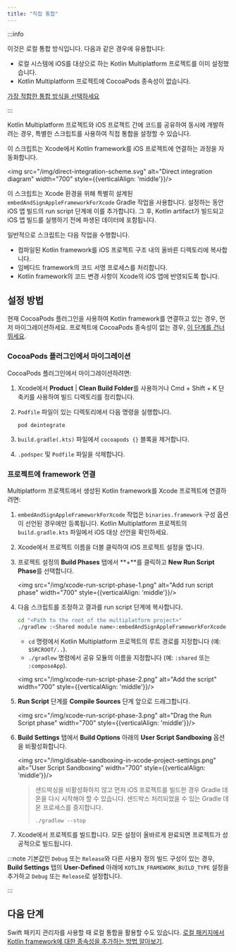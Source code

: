 ```yaml
---
title: "직접 통합"
---
```

:::info

   이것은 로컬 통합 방식입니다. 다음과 같은 경우에 유용합니다:<br/>

   * 로컬 시스템에 iOS를 대상으로 하는 Kotlin Multiplatform 프로젝트를 이미 설정했습니다.
   * Kotlin Multiplatform 프로젝트에 CocoaPods 종속성이 없습니다.<br/>

   [가장 적합한 통합 방식을 선택하세요](multiplatform-ios-integration-overview)

:::

Kotlin Multiplatform 프로젝트와 iOS 프로젝트 간에 코드를 공유하여 동시에 개발하려는 경우, 특별한 스크립트를 사용하여 직접 통합을 설정할 수 있습니다.

이 스크립트는 Xcode에서 Kotlin framework를 iOS 프로젝트에 연결하는 과정을 자동화합니다.

<img src="/img/direct-integration-scheme.svg" alt="Direct integration diagram" width="700" style={{verticalAlign: 'middle'}}/>

이 스크립트는 Xcode 환경을 위해 특별히 설계된 `embedAndSignAppleFrameworkForXcode` Gradle 작업을 사용합니다.
설정하는 동안 iOS 앱 빌드의 run script 단계에 이를 추가합니다. 그 후, Kotlin artifact가 빌드되고 iOS 앱 빌드를 실행하기 전에 파생된 데이터에 포함됩니다.

일반적으로 스크립트는 다음 작업을 수행합니다.

* 컴파일된 Kotlin framework를 iOS 프로젝트 구조 내의 올바른 디렉토리에 복사합니다.
* 임베디드 framework의 코드 서명 프로세스를 처리합니다.
* Kotlin framework의 코드 변경 사항이 Xcode의 iOS 앱에 반영되도록 합니다.

## 설정 방법

현재 CocoaPods 플러그인을 사용하여 Kotlin framework를 연결하고 있는 경우, 먼저 마이그레이션하세요.
프로젝트에 CocoaPods 종속성이 없는 경우, [이 단계를 건너뛰세요](#connect-the-framework-to-your-project).

### CocoaPods 플러그인에서 마이그레이션

CocoaPods 플러그인에서 마이그레이션하려면:

1. Xcode에서 **Product** | **Clean Build Folder**를 사용하거나 <shortcut>Cmd + Shift + K</shortcut> 단축키를 사용하여 빌드 디렉토리를 정리합니다.
2. `Podfile` 파일이 있는 디렉토리에서 다음 명령을 실행합니다.

    ```none
   pod deintegrate
   ```

3. `build.gradle(.kts)` 파일에서 `cocoapods {}` 블록을 제거합니다.
4. `.podspec` 및 `Podfile` 파일을 삭제합니다.

### 프로젝트에 framework 연결

Multiplatform 프로젝트에서 생성된 Kotlin framework를 Xcode 프로젝트에 연결하려면:

1. `embedAndSignAppleFrameworkForXcode` 작업은 `binaries.framework` 구성 옵션이 선언된 경우에만 등록됩니다. Kotlin Multiplatform 프로젝트의 `build.gradle.kts` 파일에서 iOS 대상 선언을 확인하세요.
2. Xcode에서 프로젝트 이름을 더블 클릭하여 iOS 프로젝트 설정을 엽니다.
3. 프로젝트 설정의 **Build Phases** 탭에서 **+**를 클릭하고 **New Run Script Phase**를 선택합니다.

   <img src="/img/xcode-run-script-phase-1.png" alt="Add run script phase" width="700" style={{verticalAlign: 'middle'}}/>

4. 다음 스크립트를 조정하고 결과를 run script 단계에 복사합니다.

   ```bash
   cd "<Path to the root of the multiplatform project>"
   ./gradlew :<Shared module name>:embedAndSignAppleFrameworkForXcode 
   ```

   * `cd` 명령에서 Kotlin Multiplatform 프로젝트의 루트 경로를 지정합니다 (예: `$SRCROOT/..`).
   * `./gradlew` 명령에서 공유 모듈의 이름을 지정합니다 (예: `:shared` 또는 `:composeApp`).

   <img src="/img/xcode-run-script-phase-2.png" alt="Add the script" width="700" style={{verticalAlign: 'middle'}}/>

5. **Run Script** 단계를 **Compile Sources** 단계 앞으로 드래그합니다.

   <img src="/img/xcode-run-script-phase-3.png" alt="Drag the Run Script phase" width="700" style={{verticalAlign: 'middle'}}/>

6. **Build Settings** 탭에서 **Build Options** 아래의 **User Script Sandboxing** 옵션을 비활성화합니다.

   <img src="/img/disable-sandboxing-in-xcode-project-settings.png" alt="User Script Sandboxing" width="700" style={{verticalAlign: 'middle'}}/>

   > 샌드박싱을 비활성화하지 않고 먼저 iOS 프로젝트를 빌드한 경우 Gradle 데몬을 다시 시작해야 할 수 있습니다.
   > 샌드박스 처리되었을 수 있는 Gradle 데몬 프로세스를 중지합니다.
   > ```shell
   > ./gradlew --stop
   > ```
   >
   > 

7. Xcode에서 프로젝트를 빌드합니다. 모든 설정이 올바르게 완료되면 프로젝트가 성공적으로 빌드됩니다.

:::note
기본값인 `Debug` 또는 `Release`와 다른 사용자 정의 빌드 구성이 있는 경우, **Build Settings** 탭의 **User-Defined** 아래에 `KOTLIN_FRAMEWORK_BUILD_TYPE` 설정을 추가하고 `Debug` 또는 `Release`로 설정합니다.

:::

## 다음 단계

Swift 패키지 관리자를 사용할 때 로컬 통합을 활용할 수도 있습니다. [로컬 패키지에서 Kotlin framework에 대한 종속성을 추가하는 방법 알아보기](multiplatform-spm-local-integration).